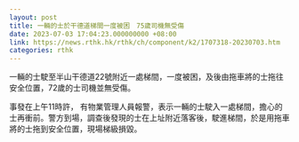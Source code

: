 ```yaml
---
layout: post
title: 一輛的士於干德道梯間一度被困　75歲司機無受傷
date: 2023-07-03 17:04:23.000000000 +08:00
link: https://news.rthk.hk/rthk/ch/component/k2/1707318-20230703.htm
categories: rthk
---
```


一輛的士駛至半山干德道22號附近一處梯間，一度被困，及後由拖車將的士拖往安全位置，72歲的士司機並無受傷。

事發在上午11時許， 有物業管理人員報警，表示一輛的士駛入一處梯間，擔心的士再衝前。警方到場，調查後發現的士在上址附近落客後，駛進梯間，於是用拖車將的士拖到安全位置，現場梯級損毀。
